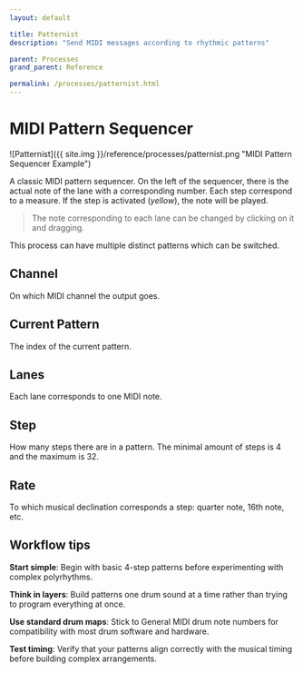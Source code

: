 ```yaml
---
layout: default

title: Patternist
description: "Send MIDI messages according to rhythmic patterns"

parent: Processes
grand_parent: Reference

permalink: /processes/patternist.html
---
```


# MIDI Pattern Sequencer

![Patternist]({{ site.img }}/reference/processes/patternist.png "MIDI Pattern Sequencer Example")

A classic MIDI pattern sequencer.
On the left of the sequencer, there is the actual note of the lane with a corresponding number.
Each step correspond to a measure. If the step is activated (_yellow_), the note will be played.

> The note corresponding to each lane can be changed by clicking on it and dragging.

This process can have multiple distinct patterns which can be switched.

## Channel

On which MIDI channel the output goes.

## Current Pattern

The index of the current pattern.

## Lanes

Each lane corresponds to one MIDI note.

## Step

How many steps there are in a pattern.
The minimal amount of steps is 4 and the maximum is 32.

## Rate

To which musical declination corresponds a step: quarter note, 16th note, etc.


## Workflow tips

**Start simple**: Begin with basic 4-step patterns before experimenting with complex polyrhythms.

**Think in layers**: Build patterns one drum sound at a time rather than trying to program everything at once.

**Use standard drum maps**: Stick to General MIDI drum note numbers for compatibility with most drum software and hardware.

**Test timing**: Verify that your patterns align correctly with the musical timing before building complex arrangements.
